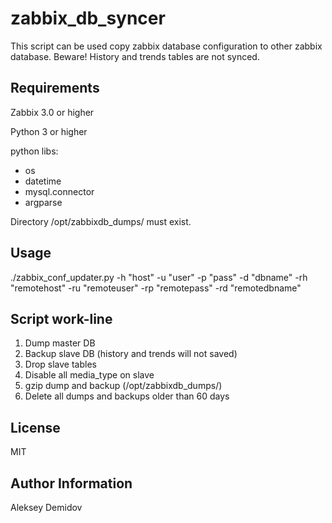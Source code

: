 zabbix_db_syncer
=========

This script can be used copy zabbix database configuration to other zabbix database.
Beware! History and trends tables are not synced.

Requirements
------------

Zabbix 3.0 or higher

Python 3 or higher

python libs:
  - os
  - datetime
  - mysql.connector
  - argparse

Directory /opt/zabbixdb_dumps/ must exist.


Usage
------

./zabbix_conf_updater.py -h "host" -u "user" -p "pass" -d "dbname" -rh "remotehost" -ru "remoteuser" -rp "remotepass" -rd "remotedbname"


Script work-line
----------------

1) Dump master DB
2) Backup slave DB (history and trends will not saved)
3) Drop slave tables
4) Disable all media_type on slave
5) gzip dump and backup (/opt/zabbixdb_dumps/)
6) Delete all dumps and backups older than 60 days

License
-------

MIT

Author Information
------------------

Aleksey Demidov